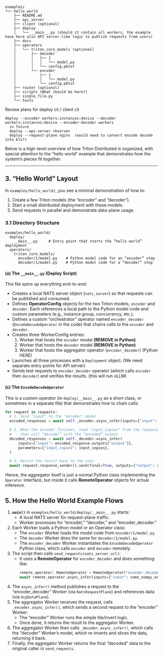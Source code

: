 ```
examples/
└── hello_world
    ├── README.md
    ├── api_server
    ├── client (optional)
    ├── deploy
    │   └── __main__.py (should it contain all workers, the example have here also API server-like logic to publish requests from users)
    ├── docs
    ├── operators
    │   └── triton_core_models (optional)
    │       ├── decoder
    │       │   ├── 1
    │       │   │   └── model.py
    │       │   └── config.pbtxt
    │       └── encoder
    │           ├── 1
    │           │   └── model.py
    │           └── config.pbtxt
    ├── router (optional)
    ├── scripts (What should be here?)
    ├── single_file.py
    └── tests
```

Review plans for deploy cli / client cli
```
deploy --encoder workers:instances:device --decoder workers:instances:device --encoder-decoder workers
  in future
  deploy --api-server <kserve>
  deploy --request-plane nginx  (would need to convert encode decode into bls?)
```


Below is a high-level overview of how Triton Distributed is organized, with special attention to the “hello world” example that demonstrates how the system’s pieces fit together.

---


## 3. “Hello World” Layout
In `examples/hello_world/`, you see a minimal demonstration of how to:

1. Create a few Triton models (the “encoder” and “decoder”).
2. Start a small distributed deployment with these models.
3. Send requests in parallel and demonstrate data-plane usage.

### 3.1 Directory Structure

```
examples/hello_world/
  deploy/
    __main__.py     # Entry point that starts the “hello world” deployment
  operators/
    triton_core_models/
      encoder/1/model.py    # Python model code for an “encoder” step
      decoder/1/model.py    # Python model code for a “decoder” step
```

#### (a) The `__main__.py` (Deploy Script)
This file spins up everything end-to-end:

- Creates a local NATS server object (`nats_server`) so that requests can be published and consumed.
- Defines **OperatorConfig** objects for the two Triton models, `encoder` and `decoder`. Each references a local path to the Python model code and custom parameters (e.g., instance group, concurrency, etc.).
- Defines a custom “orchestrator” operator named `encoder_decoder` (`EncodeDecodeOperator` in the code) that chains calls to the `encoder` and `decoder`.
- Creates three WorkerConfig entries:
  1. Worker that hosts the `encoder` model  **(REMOVE in Python)**
  2. Worker that hosts the `decoder` model  **(REMOVE in Python)**
  3. Worker that hosts the aggregator operator (`encoder_decoder`) (Python HERE)
- Launches all three processes with a `Deployment` object. (We need separate entry points for API server)
- Sends test requests to `encoder_decoder` operator (which calls `encoder` then `decoder`) and verifies the results. (this will run vLLM)


#### (c) The `EncodeDecodeOperator`
This is a custom operator (in `deploy/__main__.py` as a short class, or sometimes in a separate file) that demonstrates how to chain calls:

```python
for request in requests:
  # 1. Send "input" to the "encoder" model
  encoded_responses = await self._encoder.async_infer(inputs={"input": request.inputs["input"]})

  # 2. When the encoder finishes, read "input_copies" from the response
  #    then call “decoder” with the “encoded” output
  decoded_responses = await self._decoder.async_infer(
      inputs={"input": encoded_response.outputs["output"]},
      parameters={"input_copies": input_copies},
  )

  # 3. Return the result back to the user
  await request.response_sender().send(final=True, outputs={"output": decoded_response.outputs["output"]})
```

Hence, the aggregator itself is just a normal Python class implementing the `Operator` interface, but inside it calls **RemoteOperator** objects for actual inference.

## 5. How the Hello World Example Flows
1. **`main()`** in `examples/hello_world/deploy/__main__.py` starts:
   - A local NATS server for request-plane traffic.
   - Worker processes for “encoder,” “decoder,” and “encoder_decoder.”
2. Each Worker loads a Python model or an Operator class:
   - The `encoder` Worker loads the model code from `encoder/1/model.py`.
   - The `decoder` Worker does the same for `decoder/1/model.py`.
   - The `encoder_decoder` Worker instantiates the `EncodeDecodeOperator` Python class, which calls `encoder` and `decoder` remotely.
3. The script then calls `send_requests(nats_server_url)`:
   - It uses a **RemoteOperator** for `encoder_decoder` and does something like:
     ```python
     remote_operator: RemoteOperator = RemoteOperator("encoder_decoder", 1, request_plane, data_plane)
     await remote_operator.async_infer(inputs={"input": some_numpy_array})
     ```
4. The `async_infer()` method publishes a request to the “encoder_decoder” Worker (via `NatsRequestPlane`) and references data (via `UcpDataPlane`).
5. The aggregator Worker receives the request, calls `_encoder.async_infer()`, which sends a second request to the “encoder” Worker:
   - The “encoder” Worker runs the simple tile/invert logic.
   - Once done, it returns the result to the aggregator Worker.
6. The aggregator Worker then calls `_decoder.async_infer()`, which calls the “decoder” Worker’s model, which re-inverts and slices the data, returning it back.
7. Finally, the aggregator Worker returns the final “decoded” data to the original caller in `send_requests`.

